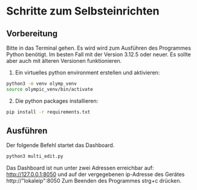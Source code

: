 # Schritte zum Selbsteinrichten  

## Vorbereitung
Bitte in das Terminal gehen. Es wird wird zum Ausführen des Programmes Python benötigt. Im besten Fall mit der Version 3.12.5 oder neuer. Es sollte aber auch mit älteren Versionen funktionieren.  

1. Ein virtuelles python environment erstellen und aktivieren:
```bash
python3 -m venv olymp_venv
source olympic_venv/bin/activate
```

2. Die python packages installieren:
```bash
pip install -r requirements.txt
```

## Ausführen

Der folgende Befehl startet das Dashboard.
```bash
python3 multi_edit.py
```
Das Dashboard ist nun unter zwei Adressen erreichbar auf: http://127.0.0.1:8050 und auf der vergegebenen ip-Adresse des Gerätes http://"lokaleip":8050
Zum Beenden des Programmes strg+c drücken.


